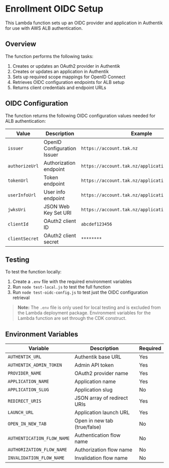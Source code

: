 # Enrollment OIDC Setup

This Lambda function sets up an OIDC provider and application in Authentik for use with AWS ALB authentication.

## Overview

The function performs the following tasks:
1. Creates or updates an OAuth2 provider in Authentik
2. Creates or updates an application in Authentik
3. Sets up required scope mappings for OpenID Connect
4. Retrieves OIDC configuration endpoints for ALB setup
5. Returns client credentials and endpoint URLs

## OIDC Configuration

The function returns the following OIDC configuration values needed for ALB authentication:

| Value | Description | Example |
|-------|-------------|---------|
| `issuer` | OpenID Configuration Issuer | `https://account.tak.nz` |
| `authorizeUrl` | Authorization endpoint | `https://account.tak.nz/application/o/authorize/` |
| `tokenUrl` | Token endpoint | `https://account.tak.nz/application/o/token/` |
| `userInfoUrl` | User info endpoint | `https://account.tak.nz/application/o/userinfo/` |
| `jwksUri` | JSON Web Key Set URI | `https://account.tak.nz/application/o/jwks/` |
| `clientId` | OAuth2 client ID | `abcdef123456` |
| `clientSecret` | OAuth2 client secret | `********` |

## Testing

To test the function locally:

1. Create a `.env` file with the required environment variables
2. Run `node test-local.js` to test the full function
3. Run `node test-oidc-config.js` to test just the OIDC configuration retrieval

> **Note:** The `.env` file is only used for local testing and is excluded from the Lambda deployment package. Environment variables for the Lambda function are set through the CDK construct.

## Environment Variables

| Variable | Description | Required |
|----------|-------------|----------|
| `AUTHENTIK_URL` | Authentik base URL | Yes |
| `AUTHENTIK_ADMIN_TOKEN` | Admin API token | Yes |
| `PROVIDER_NAME` | OAuth2 provider name | Yes |
| `APPLICATION_NAME` | Application name | Yes |
| `APPLICATION_SLUG` | Application slug | No |
| `REDIRECT_URIS` | JSON array of redirect URIs | Yes |
| `LAUNCH_URL` | Application launch URL | Yes |
| `OPEN_IN_NEW_TAB` | Open in new tab (true/false) | No |
| `AUTHENTICATION_FLOW_NAME` | Authentication flow name | No |
| `AUTHORIZATION_FLOW_NAME` | Authorization flow name | No |
| `INVALIDATION_FLOW_NAME` | Invalidation flow name | No |